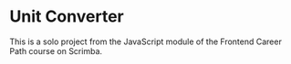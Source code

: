 # Unit Converter

This is a solo project from the JavaScript module of the Frontend Career Path course on Scrimba.
